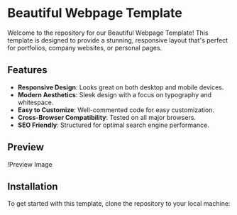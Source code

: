 # Beautiful Webpage Template

Welcome to the repository for our Beautiful Webpage Template! This template is designed to provide a stunning, responsive layout that's perfect for portfolios, company websites, or personal pages.

## Features

- **Responsive Design**: Looks great on both desktop and mobile devices.
- **Modern Aesthetics**: Sleek design with a focus on typography and whitespace.
- **Easy to Customize**: Well-commented code for easy customization.
- **Cross-Browser Compatibility**: Tested on all major browsers.
- **SEO Friendly**: Structured for optimal search engine performance.

## Preview

!Preview Image

## Installation

To get started with this template, clone the repository to your local machine:

